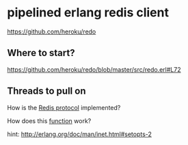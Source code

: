 # pipelined erlang redis client

https://github.com/heroku/redo

## Where to start?

https://github.com/heroku/redo/blob/master/src/redo.erl#L72

## Threads to pull on

How is the [Redis protocol](https://redis.io/topics/protocol) implemented?

How does this [function](https://github.com/heroku/redo/blob/master/src/redo.erl#L248) work?

hint: http://erlang.org/doc/man/inet.html#setopts-2

